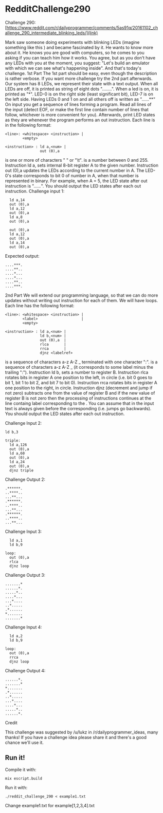# RedditChallenge290

Challenge 290: [https://www.reddit.com/r/dailyprogrammer/comments/5as91q/20161102_challenge_290_intermediate_blinking_leds/](link)

Mark saw someone doing experiments with blinking LEDs (imagine something like this ) and became fascinated by it. He wants to know more about it. He knows you are good with computers, so he comes to you asking if you can teach him how it works. You agree, but as you don't have any LEDs with you at the moment, you suggest: "Let's build an emulator with which we can see what's happening inside". And that's today's challenge.
1st Part
The 1st part should be easy, even though the description is rather verbose. If you want more challenge try the 2nd part afterwards.
Our system has 8 LEDs, we represent their state with a text output. When all LEDs are off, it is printed as string of eight dots "........". When a led is on, it is printed as "*". LED-0 is on the right side (least significant bit), LED-7 is on the left side. Having LEDs 0 and 1 on and all others off is written as "......**"
On input you get a sequence of lines forming a program. Read all lines of the input (detect EOF, or make the first line contain number of lines that follow, whichever is more convenient for you). Afterwards, print LED states as they are whenever the program performs an out instruction.
Each line is in the following format:

```
<line>: <whitespace> <instruction> |
        <empty>

<instruction> : ld a,<num> |
                out (0),a
```

<whitespace> is one or more of characters " " or "\t". <num> is a number between 0 and 255.
Instruction ld a,<num> sets internal 8-bit register A to the given number. Instruction out (0),a updates the LEDs according to the current number in A. The LED-0's state corresponds to bit 0 of number in A, when that number is represented in binary. For example, when A = 5, the LED state after out instruction is ".....*.*".
You should output the LED states after each out instruction.
Challenge input 1:

```
  ld a,14
  out (0),a
  ld a,12
  out (0),a
  ld a,8
  out (0),a

  out (0),a
  ld a,12
  out (0),a
  ld a,14
  out (0),a
```

Expected output:

```
....***.
....**..
....*...
....*...
....**..
....***.
```

2nd Part
We will extend our programming language, so that we can do more updates without writing out instruction for each of them. We will have loops.
Each line has the following format:

```
<line>: <whitespace> <instruction> |
        <label>                    |
        <empty>

<instruction> : ld a,<num> |
                ld b,<num> |
                out (0),a  |
                rlca       |
                rrca       |
                djnz <labelref>
```


<label> is a sequence of characters a-z A-Z _ terminated with one character ":". <labelref> is a sequence of characters a-z A-Z _ (it corresponds to some label minus the trailing ":").
Instruction ld b,<num> sets a number to register B. Instruction rlca rotates bits in register A one position to the left, in circle (i.e. bit 0 goes to bit 1, bit 1 to bit 2, and bit 7 to bit 0). Instruction rrca rotates bits in register A one position to the right, in circle. Instruction djnz <labelref> (decrement and jump if not zero) subtracts one from the value of register B and if the new value of register B is not zero then the processing of instructions continues at the line containg label corresponding to the <labelref>. You can assume that in the input text <label> is always given before the corresponding <labelref> (i.e. jumps go backwards).
You should output the LED states after each out instruction.

Challenge Input 2:

```
ld b,3

triple:
  ld a,126
  out (0),a
  ld a,60
  out (0),a
  ld a,24
  out (0),a
  djnz triple
```

Challenge Output 2:

```
.******.
..****..
...**...
.******.
..****..
...**...
.******.
..****..
...**...
```


Challenge Input 3:

```
  ld a,1
  ld b,9

loop:
  out (0),a
  rlca
  djnz loop
```

Challenge Output 3:

```
.......*
......*.
.....*..
....*...
...*....
..*.....
.*......
*.......
.......*
```



Challenge Input 4:

```
  ld a,2
  ld b,9

loop:
  out (0),a
  rrca
  djnz loop
```


Challenge Output 4:

```
......*.
.......*
*.......
.*......
..*.....
...*....
....*...
.....*..
......*.
```


Credit

This challenge was suggested by /u/lukz  in /r/dailyprogrammer_ideas, many thanks! If you have a challenge idea please share it and there's a good chance we'll use it.

## Run it!

Compile it with:

`mix escript.build`

Run it with:

`./reddit_challenge_290 < example1.txt`

Change example1.txt for example[1,2,3,4].txt
